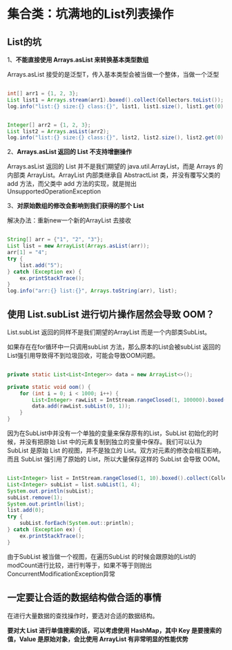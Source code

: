 #  集合类：坑满地的List列表操作

## List的坑

1、**不能直接使用 Arrays.asList 来转换基本类型数组**

Arrays.asList 接受的是泛型T，传入基本类型会被当做一个整体，当做一个泛型

```java

int[] arr1 = {1, 2, 3};
List list1 = Arrays.stream(arr1).boxed().collect(Collectors.toList());
log.info("list:{} size:{} class:{}", list1, list1.size(), list1.get(0).getClass());


Integer[] arr2 = {1, 2, 3};
List list2 = Arrays.asList(arr2);
log.info("list:{} size:{} class:{}", list2, list2.size(), list2.get(0).getClass());
```

2、**Arrays.asList 返回的 List 不支持增删操作**

Arrays.asList 返回的 List 并不是我们期望的 java.util.ArrayList，而是 Arrays 的内部类 ArrayList。ArrayList 内部类继承自 AbstractList 类，并没有覆写父类的 add 方法，而父类中 add 方法的实现，就是抛出 UnsupportedOperationException



3、**对原始数组的修改会影响到我们获得的那个 List**

解决办法：重新new一个新的ArrayList 去接收

```java

String[] arr = {"1", "2", "3"};
List list = new ArrayList(Arrays.asList(arr));
arr[1] = "4";
try {
    list.add("5");
} catch (Exception ex) {
    ex.printStackTrace();
}
log.info("arr:{} list:{}", Arrays.toString(arr), list);
```



## 使用 List.subList 进行切片操作居然会导致 OOM？

List.subList 返回的同样不是我们期望的ArrayList 而是一个内部类SubList。

如果存在在for循环中一只调用subList 方法，那么原本的List会被subList 返回的List强引用导致得不到垃圾回收，可能会导致OOM问题。

```java

private static List<List<Integer>> data = new ArrayList<>();

private static void oom() {
    for (int i = 0; i < 1000; i++) {
        List<Integer> rawList = IntStream.rangeClosed(1, 100000).boxed().collect(Collectors.toList());
        data.add(rawList.subList(0, 1));
    }
}
```

因为在SubList中并没有一个单独的变量来保存原有的List，SubList 初始化的时候，并没有把原始 List 中的元素复制到独立的变量中保存。我们可以认为 SubList 是原始 List 的视图，并不是独立的 List。双方对元素的修改会相互影响，而且 SubList 强引用了原始的 List，所以大量保存这样的 SubList 会导致 OOM。

```java

List<Integer> list = IntStream.rangeClosed(1, 10).boxed().collect(Collectors.toList());
List<Integer> subList = list.subList(1, 4);
System.out.println(subList);
subList.remove(1);
System.out.println(list);
list.add(0);
try {
    subList.forEach(System.out::println);
} catch (Exception ex) {
    ex.printStackTrace();
}
```

由于SubList 被当做一个视图，在遍历SubList 的时候会跟原始的List的modCount进行比较，进行判等于，如果不等于则抛出ConcurrentModificationException异常



## 一定要让合适的数据结构做合适的事情

在进行大量数据的查找操作时，要选对合适的数据结构。

**要对大 List 进行单值搜索的话，可以考虑使用 HashMap，其中 Key 是要搜索的值，Value 是原始对象，会比使用 ArrayList 有非常明显的性能优势**

